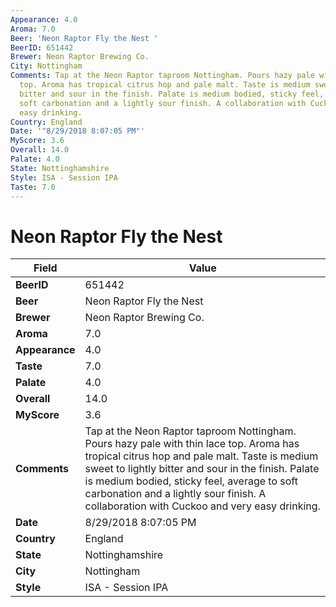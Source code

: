 ```yaml
---
Appearance: 4.0
Aroma: 7.0
Beer: 'Neon Raptor Fly the Nest '
BeerID: 651442
Brewer: Neon Raptor Brewing Co.
City: Nottingham
Comments: Tap at the Neon Raptor taproom Nottingham. Pours hazy pale with thin lace
  top. Aroma has tropical citrus hop and pale malt. Taste is medium sweet to lightly
  bitter and sour in the finish. Palate is medium bodied, sticky feel, average to
  soft carbonation and a lightly sour finish. A collaboration with Cuckoo and very
  easy drinking.
Country: England
Date: '"8/29/2018 8:07:05 PM"'
MyScore: 3.6
Overall: 14.0
Palate: 4.0
State: Nottinghamshire
Style: ISA - Session IPA
Taste: 7.0
---
```


# Neon Raptor Fly the Nest 

| Field         | Value |
|---------------|-------|
| **BeerID** | 651442 |
| **Beer** | Neon Raptor Fly the Nest  |
| **Brewer** | Neon Raptor Brewing Co. |
| **Aroma** | 7.0 |
| **Appearance** | 4.0 |
| **Taste** | 7.0 |
| **Palate** | 4.0 |
| **Overall** | 14.0 |
| **MyScore** | 3.6 |
| **Comments** | Tap at the Neon Raptor taproom Nottingham. Pours hazy pale with thin lace top. Aroma has tropical citrus hop and pale malt. Taste is medium sweet to lightly bitter and sour in the finish. Palate is medium bodied, sticky feel, average to soft carbonation and a lightly sour finish. A collaboration with Cuckoo and very easy drinking. |
| **Date** | 8/29/2018 8:07:05 PM |
| **Country** | England |
| **State** | Nottinghamshire |
| **City** | Nottingham |
| **Style** | ISA - Session IPA |
